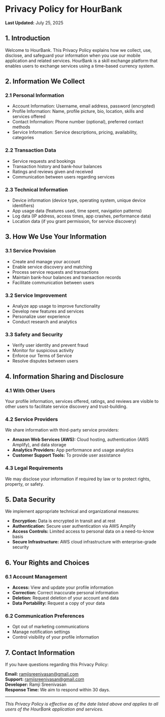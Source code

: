 # Privacy Policy for HourBank

**Last Updated:** July 25, 2025

## 1. Introduction

Welcome to HourBank. This Privacy Policy explains how we collect, use, disclose, and safeguard your information when you use our mobile application and related services. HourBank is a skill exchange platform that enables users to exchange services using a time-based currency system.

## 2. Information We Collect

### 2.1 Personal Information
- Account Information: Username, email address, password (encrypted)
- Profile Information: Name, profile picture, bio, location, skills and services offered
- Contact Information: Phone number (optional), preferred contact methods
- Service Information: Service descriptions, pricing, availability, categories

### 2.2 Transaction Data
- Service requests and bookings
- Transaction history and bank-hour balances
- Ratings and reviews given and received
- Communication between users regarding services

### 2.3 Technical Information
- Device information (device type, operating system, unique device identifiers)
- App usage data (features used, time spent, navigation patterns)
- Log data (IP address, access times, app crashes, performance data)
- Location data (if you grant permission, for service discovery)

## 3. How We Use Your Information

### 3.1 Service Provision
- Create and manage your account
- Enable service discovery and matching
- Process service requests and transactions
- Maintain bank-hour balances and transaction records
- Facilitate communication between users

### 3.2 Service Improvement
- Analyze app usage to improve functionality
- Develop new features and services
- Personalize user experience
- Conduct research and analytics

### 3.3 Safety and Security
- Verify user identity and prevent fraud
- Monitor for suspicious activity
- Enforce our Terms of Service
- Resolve disputes between users

## 4. Information Sharing and Disclosure

### 4.1 With Other Users
Your profile information, services offered, ratings, and reviews are visible to other users to facilitate service discovery and trust-building.

### 4.2 Service Providers
We share information with third-party service providers:
- **Amazon Web Services (AWS):** Cloud hosting, authentication (AWS Amplify), and data storage
- **Analytics Providers:** App performance and usage analytics
- **Customer Support Tools:** To provide user assistance

### 4.3 Legal Requirements
We may disclose your information if required by law or to protect rights, property, or safety.

## 5. Data Security

We implement appropriate technical and organizational measures:
- **Encryption:** Data is encrypted in transit and at rest
- **Authentication:** Secure user authentication via AWS Amplify
- **Access Controls:** Limited access to personal data on a need-to-know basis
- **Secure Infrastructure:** AWS cloud infrastructure with enterprise-grade security

## 6. Your Rights and Choices

### 6.1 Account Management
- **Access:** View and update your profile information
- **Correction:** Correct inaccurate personal information
- **Deletion:** Request deletion of your account and data
- **Data Portability:** Request a copy of your data

### 6.2 Communication Preferences
- Opt out of marketing communications
- Manage notification settings
- Control visibility of your profile information

## 7. Contact Information

If you have questions regarding this Privacy Policy:

**Email:** ramjisreenivasan@gmail.com  
**Support:** ramjisreenivasan@gmail.com  
**Developer:** Ramji Sreenivasan  
**Response Time:** We aim to respond within 30 days.

---

*This Privacy Policy is effective as of the date listed above and applies to all users of the HourBank application and services.*
